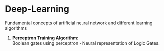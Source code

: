 # Deep-Learning
Fundamental concepts of artificial neural network and different learning algorithms
<ol>
  <li> <strong>Perceptron Training Algorithm:</strong> <br> Boolean gates using perceptron - Neural representation of Logic Gates. </li>
</ol>
